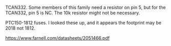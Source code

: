 TCAN332.  Some members of this family need a resistor on pin 5, but for the TCAN332, pin 5 is NC.  The 10k resistor might not be necessary.

PTC150-1812 fuses.  I looked these up, and it appears the footprint may be 2018 not 1812.

  https://www.farnell.com/datasheets/2051466.pdf


